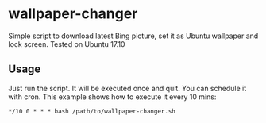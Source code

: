 # wallpaper-changer
Simple script to download latest Bing picture, set it as Ubuntu wallpaper and
lock screen. Tested on Ubuntu 17.10

## Usage
Just run the script. It will be executed once and quit. You can schedule it with
cron. This example shows how to execute it every 10 mins:

```
*/10 0 * * * bash /path/to/wallpaper-changer.sh
```
